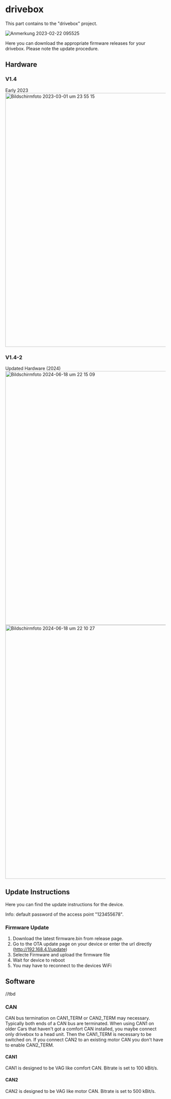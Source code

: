 # drivebox
This part contains to the "drivebox" project.

![Anmerkung 2023-02-22 095525](https://user-images.githubusercontent.com/67681325/220570950-3587cb48-8369-40d0-997e-3001696b779d.png)

Here you can download the appropriate firmware releases for your drivebox. Please note the update procedure.

## Hardware
### V1.4
Early 2023
<img width="798" alt="Bildschirm­foto 2023-03-01 um 23 55 15" src="https://user-images.githubusercontent.com/67681325/222285037-1328005e-6f1a-4541-a973-bf0a6c903d93.png">

### V1.4-2
Updated Hardware (2024)
<img width="798" alt="Bildschirmfoto 2024-06-18 um 22 15 09" src="https://github.com/MauriceFaber/drivebox/assets/67681325/95f3bbe1-607c-4609-80bd-ceef3b330972">
<img width="798" alt="Bildschirmfoto 2024-06-18 um 22 10 27" src="https://github.com/MauriceFaber/drivebox/assets/67681325/24cc496e-1a22-4baa-b7e4-9896d086b677">

## Update Instructions
Here you can find the update instructions for the device.

Info: default password of the access point "123455678".

### Firmware Update
1. Download the latest firmware.bin from release page.
2. Go to the OTA update page on your device or enter the url directly (http://192.168.4.1/update)
3. Selecte Firmware and upload the firmware file
4. Wait for device to reboot
5. You may have to reconnect to the devices WiFi

## Software
//tbd

### CAN
CAN bus termination on CAN1_TERM or CAN2_TERM may necessary. Typically both ends of a CAN bus are terminated. 
When using CAN1 on older Cars that haven't got a comfort CAN installed, you maybe connect only drivebox to a head unit. Then the CAN1_TERM is necessary to be switched on. 
If you connect CAN2 to an existing motor CAN you don't have to enable CAN2_TERM.

#### CAN1
CAN1 is designed to be VAG like comfort CAN. Bitrate is set to 100 kBit/s.

#### CAN2
CAN2 is designed to be VAG like motor CAN. Bitrate is set to 500 kBit/s.

